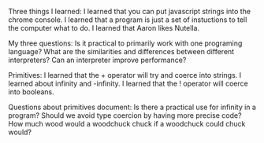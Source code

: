 Three things I learned: 
I learned that you can put javascript strings into the chrome console. 
I learned that a program is just a set of instuctions to tell the computer what to do. 
I learned that Aaron likes Nutella. 

My three questions: 
Is it practical to primarily work with one programing language? 
What are the similarities and differences between different interpreters? 
Can an interpreter improve performance? 

Primitives:
I learned that the + operator will try and coerce into strings. 
I learned about infinity and -infinity. 
I learned that the ! operator will coerce into booleans. 

Questions about primitives document: 
Is there a practical use for infinity in a program? 
Should we avoid type coercion by having more precise code? 
How much wood would a woodchuck chuck if a woodchuck could chuck would? 
